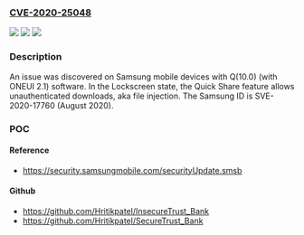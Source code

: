 ### [CVE-2020-25048](https://cve.mitre.org/cgi-bin/cvename.cgi?name=CVE-2020-25048)
![](https://img.shields.io/static/v1?label=Product&message=n%2Fa&color=blue)
![](https://img.shields.io/static/v1?label=Version&message=n%2Fa&color=blue)
![](https://img.shields.io/static/v1?label=Vulnerability&message=n%2Fa&color=brighgreen)

### Description

An issue was discovered on Samsung mobile devices with Q(10.0) (with ONEUI 2.1) software. In the Lockscreen state, the Quick Share feature allows unauthenticated downloads, aka file injection. The Samsung ID is SVE-2020-17760 (August 2020).

### POC

#### Reference
- https://security.samsungmobile.com/securityUpdate.smsb

#### Github
- https://github.com/Hritikpatel/InsecureTrust_Bank
- https://github.com/Hritikpatel/SecureTrust_Bank

